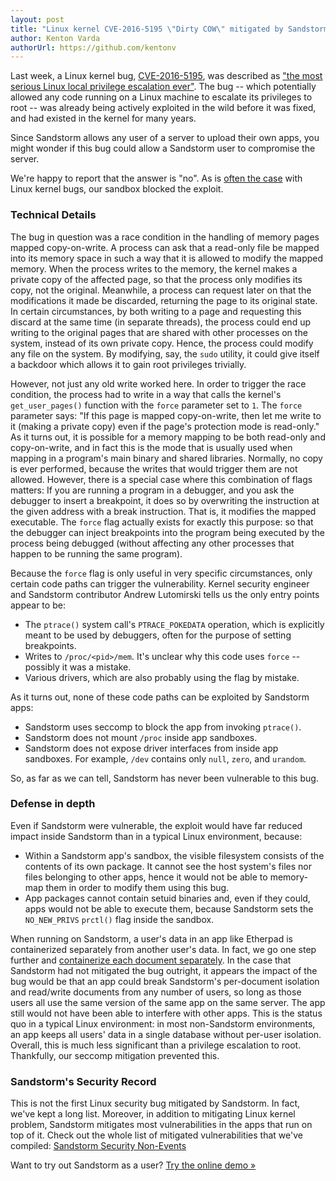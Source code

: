 ```yaml
---
layout: post
title: "Linux kernel CVE-2016-5195 \"Dirty COW\" mitigated by Sandstorm"
author: Kenton Varda
authorUrl: https://github.com/kentonv
---
```


Last week, a Linux kernel bug, [CVE-2016-5195](https://www.google.com/search?q=CVE-2016-5195), was described as ["the most serious Linux local privilege escalation ever"](http://arstechnica.com/security/2016/10/most-serious-linux-privilege-escalation-bug-ever-is-under-active-exploit/). The bug -- which potentially allowed any code running on a Linux machine to escalate its privileges to root -- was already being actively exploited in the wild before it was fixed, and had existed in the kernel for many years.

Since Sandstorm allows any user of a server to upload their own apps, you might wonder if this bug could allow a Sandstorm user to compromise the server.

We're happy to report that the answer is "no". As is [often the case](https://docs.sandstorm.io/en/latest/using/security-non-events/#linux-kernel) with Linux kernel bugs, our sandbox blocked the exploit.

### Technical Details

The bug in question was a race condition in the handling of memory pages mapped copy-on-write. A process can ask that a read-only file be mapped into its memory space in such a way that it is allowed to modify the mapped memory. When the process writes to the memory, the kernel makes a private copy of the affected page, so that the process only modifies its copy, not the original. Meanwhile, a process can request later on that the modifications it made be discarded, returning the page to its original state. In certain circumstances, by both writing to a page and requesting this discard at the same time (in separate threads), the process could end up writing to the original pages that are shared with other processes on the system, instead of its own private copy. Hence, the process could modify any file on the system. By modifying, say, the `sudo` utility, it could give itself a backdoor which allows it to gain root privileges trivially.

However, not just any old write worked here. In order to trigger the race condition, the process had to write in a way that calls the kernel's `get_user_pages()` function with the `force` parameter set to `1`. The `force` parameter says: "If this page is mapped copy-on-write, then let me write to it (making a private copy) even if the page's protection mode is read-only." As it turns out, it is possible for a memory mapping to be both read-only and copy-on-write, and in fact this is the mode that is usually used when mapping in a program's main binary and shared libraries. Normally, no copy is ever performed, because the writes that would trigger them are not allowed. However, there is a special case where this combination of flags matters: If you are running a program in a debugger, and you ask the debugger to insert a breakpoint, it does so by overwriting the instruction at the given address with a break instruction. That is, it modifies the mapped executable. The `force` flag actually exists for exactly this purpose: so that the debugger can inject breakpoints into the program being executed by the process being debugged (without affecting any other processes that happen to be running the same program).

Because the `force` flag is only useful in very specific circumstances, only certain code paths can trigger the vulnerability. Kernel security engineer and Sandstorm contributor Andrew Lutomirski tells us the only entry points appear to be:

* The `ptrace()` system call's `PTRACE_POKEDATA` operation, which is explicitly meant to be used by debuggers, often for the purpose of setting breakpoints.
* Writes to `/proc/<pid>/mem`. It's unclear why this code uses `force` -- possibly it was a mistake.
* Various drivers, which are also probably using the flag by mistake.

As it turns out, none of these code paths can be exploited by Sandstorm apps:

* Sandstorm uses seccomp to block the app from invoking `ptrace()`.
* Sandstorm does not mount `/proc` inside app sandboxes.
* Sandstorm does not expose driver interfaces from inside app sandboxes. For example, `/dev` contains only `null`, `zero`, and `urandom`.

So, as far as we can tell, Sandstorm has never been vulnerable to this bug.

### Defense in depth

Even if Sandstorm were vulnerable, the exploit would have far reduced impact inside Sandstorm than in a typical Linux environment, because:

* Within a Sandstorm app's sandbox, the visible filesystem consists of the contents of its own package. It cannot see the host system's files nor files belonging to other apps, hence it would not be able to memory-map them in order to modify them using this bug.
* App packages cannot contain setuid binaries and, even if they could, apps would not be able to execute them, because Sandstorm sets the `NO_NEW_PRIVS` `prctl()` flag inside the sandbox.

When running on Sandstorm, a user's data in an app like Etherpad is containerized separately from another user's data. In fact, we go one step further and [containerize each document separately](https://sandstorm.io/how-it-works#grains). In the case that Sandstorm had not mitigated the bug outright, it appears the impact of the bug would be that an app could break Sandstorm's per-document isolation and read/write documents from any number of users, so long as those users all use the same version of the same app on the same server. The app still would not have been able to interfere with other apps. This is the status quo in a typical Linux environment: in most non-Sandstorm environments, an app keeps all users' data in a single database without per-user isolation. Overall, this is much less significant than a privilege escalation to root. Thankfully, our seccomp mitigation prevented this.

### Sandstorm's Security Record

This is not the first Linux security bug mitigated by Sandstorm. In fact, we've kept a long list. Moreover, in addition to mitigating Linux kernel problem, Sandstorm mitigates most vulnerabilities in the apps that run on top of it. Check out the whole list of mitigated vulnerabilities that we've compiled: [Sandstorm Security Non-Events](https://docs.sandstorm.io/en/latest/using/security-non-events/)

Want to try out Sandstorm as a user? [Try the online demo &raquo;](https://demo.sandstorm.io)
